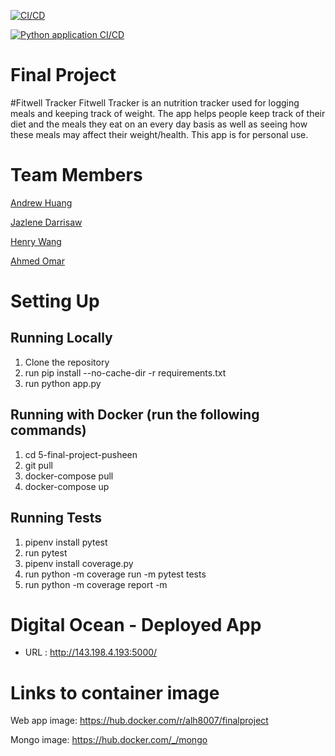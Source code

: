 [![CI/CD](https://github.com/software-students-fall2023/5-final-project-pusheen/blob/main/.github/workflows/python-app-cicd.yml/badge.svg)](https://github.com/software-students-fall2023/5-final-project-pusheen/blob/main/.github/workflows/python-app-cicd.yml)

[![Python application CI/CD](https://github.com/software-students-fall2023/5-final-project-pusheen/actions/workflows/python-app-ci.yml/badge.svg)](https://github.com/software-students-fall2023/5-final-project-pusheen/actions/workflows/python-app-ci.yml)
# Final Project


#Fitwell Tracker
Fitwell Tracker is an nutrition tracker used for logging meals and keeping track of weight. The app helps people keep track of their diet and the meals they eat on an every day basis as well as seeing how these meals may affect their weight/health. This app is for personal use.



# Team Members

[Andrew Huang](https://github.com/andrewhuanggg)

[Jazlene Darrisaw](https://github.com/Jazlene30)

[Henry Wang](https://github.com/fishlesswater)

[Ahmed Omar](https://github.com/ahmed-o-324)



# Setting Up

## Running Locally
1. Clone the repository 
2. run pip install --no-cache-dir -r requirements.txt
3. run python app.py


## Running with Docker (run the following commands)
1. cd 5-final-project-pusheen
2. git pull
3. docker-compose pull
4. docker-compose up

## Running Tests
1. pipenv install pytest
2. run pytest
3. pipenv install coverage.py
4. run python -m coverage run -m pytest tests
5. run python -m coverage report -m


# Digital Ocean - Deployed App
- URL : http://143.198.4.193:5000/


# Links to container image

Web app image: https://hub.docker.com/r/alh8007/finalproject


Mongo image: https://hub.docker.com/_/mongo
